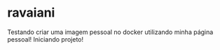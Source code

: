 # ravaiani
Testando criar uma imagem pessoal no docker utilizando minha página pessoal!
Iniciando projeto!
